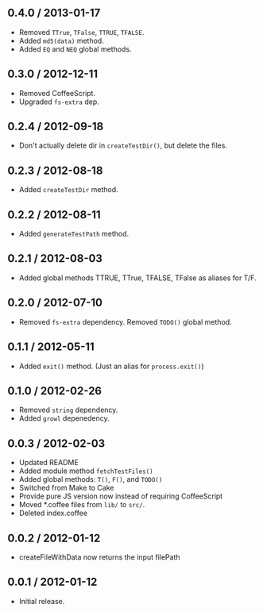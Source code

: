 0.4.0 / 2013-01-17
------------------
* Removed `TTrue`, `TFalse`, `TTRUE`, `TFALSE`.
* Added `md5(data)` method.
* Added `EQ` and `NEQ` global methods.

0.3.0 / 2012-12-11
------------------
* Removed CoffeeScript.
* Upgraded `fs-extra` dep.

0.2.4 / 2012-09-18
------------------
* Don't actually delete dir in `createTestDir()`, but delete the files.

0.2.3 / 2012-08-18
------------------
* Added `createTestDir` method.

0.2.2 / 2012-08-11
------------------
* Added `generateTestPath` method.

0.2.1 / 2012-08-03
------------------
* Added global methods TTRUE, TTrue, TFALSE, TFalse as aliases for T/F.

0.2.0 / 2012-07-10
------------------
* Removed `fs-extra` dependency. Removed `TODO()` global method.

0.1.1 / 2012-05-11
------------------
* Added `exit()` method. (Just an alias for `process.exit()`)

0.1.0 / 2012-02-26
------------------
* Removed `string` dependency.
* Added `growl` depenedency.

0.0.3 / 2012-02-03
------------------
* Updated README
* Added module method `fetchTestFiles()`
* Added global methods: `T()`, `F()`, and `TODO()`
* Switched from Make to Cake
* Provide pure JS version now instead of requiring CoffeeScript
* Moved *.coffee files from `lib/` to `src/`.
* Deleted index.coffee

0.0.2 / 2012-01-12
------------------
* createFileWithData now returns the input filePath

0.0.1 / 2012-01-12
------------------
* Initial release.
